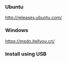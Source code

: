 ### Ubuntu

  http://releases.ubuntu.com/
  
### Windows

  https://msdn.itellyou.cn/
  
### Install using USB
